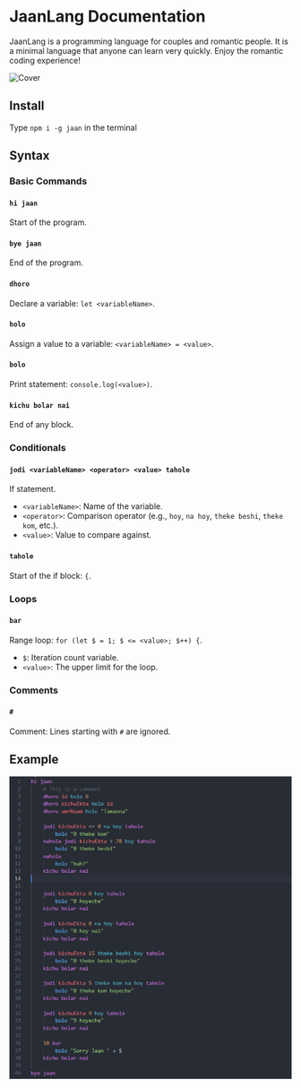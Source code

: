 # JaanLang Documentation

JaanLang is a programming language for couples and romantic people. It is a minimal language that anyone can learn very quickly. Enjoy the romantic coding experience!

![Cover](https://github.com/itsfuad/JaanLang/blob/main/cover.png)

## Install
Type `npm i -g jaan` in the terminal

## Syntax

### Basic Commands

#### `hi jaan`
Start of the program.

#### `bye jaan`
End of the program.

#### `dhoro`
Declare a variable: `let <variableName>`.

#### `holo`
Assign a value to a variable: `<variableName> = <value>`.

#### `bolo`
Print statement: `console.log(<value>)`.

#### `kichu bolar nai`
End of any block.

### Conditionals

#### `jodi <variableName> <operator> <value> tahole`
If statement.

- `<variableName>`: Name of the variable.
- `<operator>`: Comparison operator (e.g., `hoy`, `na hoy`, `theke beshi`, `theke kom`, etc.).
- `<value>`: Value to compare against.

#### `tahole`
Start of the if block: `{`.

### Loops

#### `bar`
Range loop: `for (let $ = 1; $ <= <value>; $++) {`.

- `$`: Iteration count variable.
- `<value>`: The upper limit for the loop.

### Comments

#### `#`
Comment: Lines starting with `#` are ignored.

## Example

![Example Code](./example.png)
